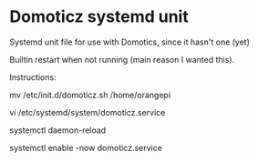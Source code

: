 # Domoticz systemd unit
Systemd unit file for use with Domotics, since it hasn't one (yet)

Builtin restart when not running (main reason I wanted this).

Instructions:

mv /etc/init.d/domoticz.sh /home/orangepi

vi /etc/systemd/system/domoticz.service

systemctl daemon-reload

systemctl enable -now domoticz.service
